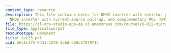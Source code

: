 ```yaml
---
content_type: resource
description: This file contains notes for NMOS inverter with resistor pull-up (cont.),
  NMOS inverter with current-source pull-up, and complementary MOS (CMOS) Inverter.
file: https://ol-ocw-studio-app-qa.s3.amazonaws.com/courses/6-012-microelectronic-devices-and-circuits-fall-2005/b5c8c475943132703a6dd50c479f9714_lec13.pdf
file_type: application/pdf
resourcetype: Document
title: lec13.pdf
uid: b5c8c475-9431-3270-3a6d-d50c479f9714
---
```

